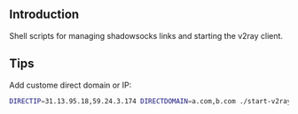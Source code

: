 ## Introduction

Shell scripts for managing shadowsocks links and starting the v2ray client.


## Tips

Add custome direct domain or IP:

```sh
DIRECTIP=31.13.95.18,59.24.3.174 DIRECTDOMAIN=a.com,b.com ./start-v2ray.sh 000
```
